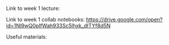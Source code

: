Link to week 1 lecture: 

Link to week 1 collab notebooks: https://drive.google.com/open?id=1Nl9wQ0pIfWah933Sc5lhxk_dITYf8d5N

Useful materials:
